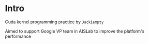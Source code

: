 # Intro
Cuda kernel programming practice by `Jackiempty`

Aimed to support Google VP team in AISLab to improve the platform's performance